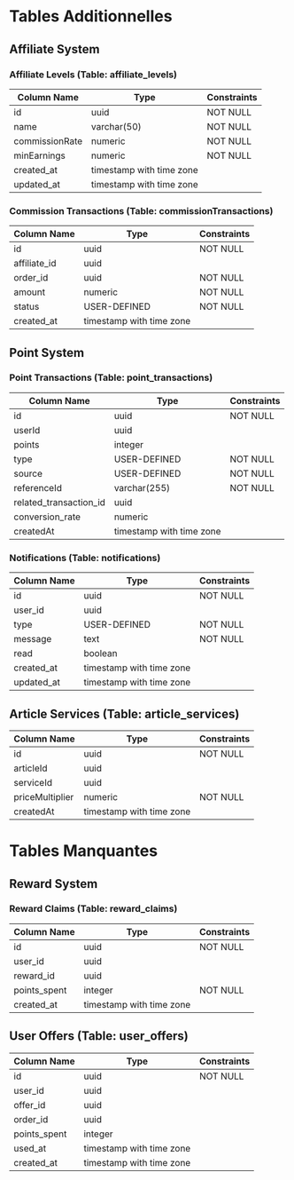 # Tables Additionnelles

## Affiliate System
### Affiliate Levels (Table: affiliate_levels)
| Column Name | Type | Constraints |
|------------|------|-------------|
| id | uuid | NOT NULL |
| name | varchar(50) | NOT NULL |
| commissionRate | numeric | NOT NULL |
| minEarnings | numeric | NOT NULL |
| created_at | timestamp with time zone | |
| updated_at | timestamp with time zone | |

### Commission Transactions (Table: commissionTransactions)
| Column Name | Type | Constraints |
|------------|------|-------------|
| id | uuid | NOT NULL |
| affiliate_id | uuid | |
| order_id | uuid | NOT NULL |
| amount | numeric | NOT NULL |
| status | USER-DEFINED | NOT NULL |
| created_at | timestamp with time zone | |

## Point System
### Point Transactions (Table: point_transactions)
| Column Name | Type | Constraints |
|------------|------|-------------|
| id | uuid | NOT NULL |
| userId | uuid | |
| points | integer | |
| type | USER-DEFINED | NOT NULL |
| source | USER-DEFINED | NOT NULL |
| referenceId | varchar(255) | NOT NULL |
| related_transaction_id | uuid | |
| conversion_rate | numeric | |
| createdAt | timestamp with time zone | |

### Notifications (Table: notifications)
| Column Name | Type | Constraints |
|------------|------|-------------|
| id | uuid | NOT NULL |
| user_id | uuid | |
| type | USER-DEFINED | NOT NULL |
| message | text | NOT NULL |
| read | boolean | |
| created_at | timestamp with time zone | |
| updated_at | timestamp with time zone | |

## Article Services (Table: article_services)
| Column Name | Type | Constraints |
|------------|------|-------------|
| id | uuid | NOT NULL |
| articleId | uuid | |
| serviceId | uuid | |
| priceMultiplier | numeric | NOT NULL |
| createdAt | timestamp with time zone | |

# Tables Manquantes

## Reward System
### Reward Claims (Table: reward_claims)
| Column Name | Type | Constraints |
|------------|------|-------------|
| id | uuid | NOT NULL |
| user_id | uuid | |
| reward_id | uuid | |
| points_spent | integer | NOT NULL |
| created_at | timestamp with time zone | |

## User Offers (Table: user_offers)
| Column Name | Type | Constraints |
|------------|------|-------------|
| id | uuid | NOT NULL |
| user_id | uuid | |
| offer_id | uuid | |
| order_id | uuid | |
| points_spent | integer | |
| used_at | timestamp with time zone | |
| created_at | timestamp with time zone | |
